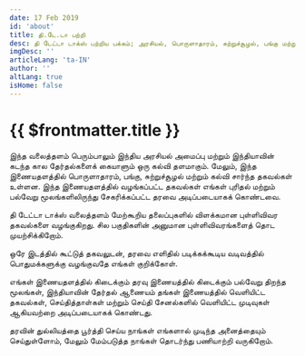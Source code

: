 ```yaml
---
date: 17 Feb 2019
id: 'about'
title: தி.டே.டா பற்றி
desc: தி டேட்டா டாக்ஸ் பற்றிய பக்கம்; அரசியல், பொருளாதாரம், சுற்றுச்சூழல், பங்கு மற்றும் கல்வி சார்ந்த தகவல்களைக் கொண்டுள்ள வலைத்தளம்.
imgDesc: ''
articleLang: 'ta-IN'
author: ''
altLang: true
isHome: false
---
```


# {{ $frontmatter.title }}

இந்த வலைத்தளம் பெரும்பாலும் இந்திய அரசியல் அமைப்பு மற்றும் இந்தியாவின் கடந்த கால தேர்தல்களைக் கையாளும் ஒரு கல்வி தளமாகும். 
மேலும், இந்த இணையதளத்தில் பொருளாதாரம், பங்கு, சுற்றுச்சூழல் மற்றும்  கல்வி சார்ந்த தகவல்கள் உள்ளன. இந்த இணையதளத்தில் வழங்கப்பட்ட 
தகவல்கள் எங்கள் புரிதல் மற்றும் பல்வேறு மூலங்களிலிருந்து சேகரிக்கப்பட்ட தரவை அடிப்படையாகக் கொண்டவை.

தி டேட்டா டாக்ஸ்  வலைத்தளம் மேற்கூறிய தலைப்புகளில் விளக்கமான புள்ளிவிவர தகவல்களை வழங்குகிறது. சில பகுதிகளின் 
அனுமான புள்ளிவிவரங்களைத் தொட முயற்சிக்கிறோம்.

ஒரே இடத்தில் கூட்டுத் தகவலுடன், தரவை எளிதில் படிக்கக்கூடிய வடிவத்தில் பொதுமக்களுக்கு வழங்குவதே எங்கள் குறிக்கோள்.

எங்கள் இணையதளத்தில் கிடைக்கும் தரவு இணையத்தில் கிடைக்கும் பல்வேறு திறந்த மூலங்கள், இந்தியாவின் தேர்தல் ஆணையம் தங்கள் 
இணையத்தில் வெளியிட்ட தகவல்கள், செய்தித்தாள்கள் மற்றும் செய்தி சேனல்களில் வெளியிட்ட முடிவுகள் ஆகியவற்றை அடிப்படையாகக் கொண்டது.

தரவின் துல்லியத்தை பூர்த்தி செய்ய நாங்கள் எங்களால் முடிந்த அனைத்தையும் செய்துள்ளோம், மேலும் மேம்படுத்த நாங்கள் தொடர்ந்து பணியாற்றி வருகிறோம்.
